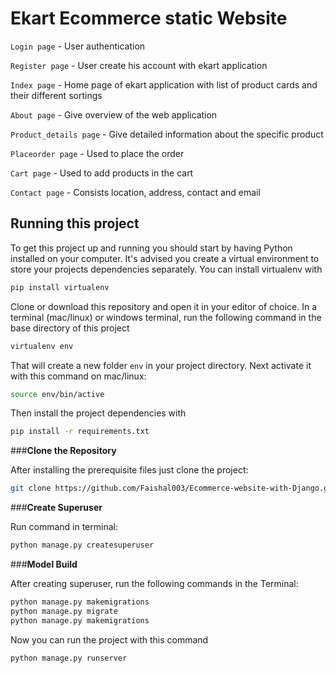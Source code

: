 # Ekart Ecommerce static Website 

`Login page` - User authentication

`Register page` - User create his account with ekart application

`Index page` -  Home page of ekart application with list of product cards and their different sortings

`About page` - Give overview of the web application

`Product_details page` - Give detailed information about the specific product

`Placeorder page` - Used to place the order 

`Cart page` - Used to add products in the cart

`Contact page` - Consists location, address, contact and email 

## Running this project

To get this project up and running you should start by having Python installed on your computer. It's advised you create a virtual environment to store your projects dependencies separately. You can install virtualenv with
```bash
pip install virtualenv
```
Clone or download this repository and open it in your editor of choice. In a terminal (mac/linux) or windows terminal, run the following command in the base directory of this project
```bash
virtualenv env
```
That will create a new folder `env` in your project directory. Next activate it with this command on mac/linux:
```bash
source env/bin/active
```
Then install the project dependencies with
```bash
pip install -r requirements.txt
```
###**Clone the Repository**

After installing the prerequisite files just clone the project:
```bash
git clone https://github.com/Faishal003/Ecommerce-website-with-Django.git
```
###**Create Superuser**

Run command in terminal:
```bash
python manage.py createsuperuser
```
###**Model Build**

After creating superuser, run the following commands in the Terminal:
```bash
python manage.py makemigrations
python manage.py migrate
python manage.py makemigrations
```
Now you can run the project with this command
```bash
python manage.py runserver
```


